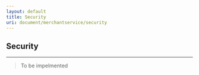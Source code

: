 ```yaml
---
layout: default
title: Security
uri: document/merchantservice/security
---
```


## Security
---

> To be impelmented
